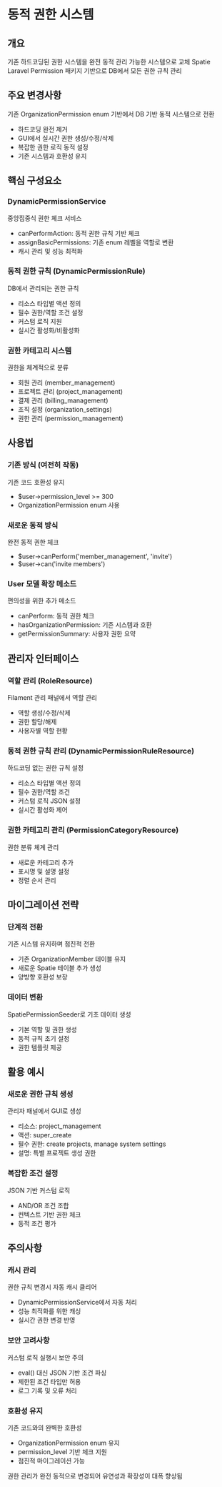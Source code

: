 # 동적 권한 시스템

## 개요

기존 하드코딩된 권한 시스템을 완전 동적 관리 가능한 시스템으로 교체
Spatie Laravel Permission 패키지 기반으로 DB에서 모든 권한 규칙 관리

## 주요 변경사항

기존 OrganizationPermission enum 기반에서 DB 기반 동적 시스템으로 전환
- 하드코딩 완전 제거
- GUI에서 실시간 권한 생성/수정/삭제 
- 복잡한 권한 로직 동적 설정
- 기존 시스템과 호환성 유지

## 핵심 구성요소

### DynamicPermissionService
중앙집중식 권한 체크 서비스
- canPerformAction: 동적 권한 규칙 기반 체크
- assignBasicPermissions: 기존 enum 레벨을 역할로 변환
- 캐시 관리 및 성능 최적화

### 동적 권한 규칙 (DynamicPermissionRule)
DB에서 관리되는 권한 규칙
- 리소스 타입별 액션 정의
- 필수 권한/역할 조건 설정
- 커스텀 로직 지원
- 실시간 활성화/비활성화

### 권한 카테고리 시스템
권한을 체계적으로 분류
- 회원 관리 (member_management)
- 프로젝트 관리 (project_management) 
- 결제 관리 (billing_management)
- 조직 설정 (organization_settings)
- 권한 관리 (permission_management)

## 사용법

### 기존 방식 (여전히 작동)
기존 코드 호환성 유지
- $user->permission_level >= 300
- OrganizationPermission enum 사용

### 새로운 동적 방식
완전 동적 권한 체크
- $user->canPerform('member_management', 'invite')
- $user->can('invite members')

### User 모델 확장 메소드
편의성을 위한 추가 메소드
- canPerform: 동적 권한 체크
- hasOrganizationPermission: 기존 시스템과 호환
- getPermissionSummary: 사용자 권한 요약

## 관리자 인터페이스

### 역할 관리 (RoleResource)
Filament 관리 패널에서 역할 관리
- 역할 생성/수정/삭제
- 권한 할당/해제
- 사용자별 역할 현황

### 동적 권한 규칙 관리 (DynamicPermissionRuleResource)  
하드코딩 없는 권한 규칙 설정
- 리소스 타입별 액션 정의
- 필수 권한/역할 조건
- 커스텀 로직 JSON 설정
- 실시간 활성화 제어

### 권한 카테고리 관리 (PermissionCategoryResource)
권한 분류 체계 관리
- 새로운 카테고리 추가
- 표시명 및 설명 설정
- 정렬 순서 관리

## 마이그레이션 전략

### 단계적 전환
기존 시스템 유지하며 점진적 전환
- 기존 OrganizationMember 테이블 유지
- 새로운 Spatie 테이블 추가 생성
- 양방향 호환성 보장

### 데이터 변환
SpatiePermissionSeeder로 기초 데이터 생성
- 기본 역할 및 권한 생성
- 동적 규칙 초기 설정
- 권한 템플릿 제공

## 활용 예시

### 새로운 권한 규칙 생성
관리자 패널에서 GUI로 생성
- 리소스: project_management
- 액션: super_create
- 필수 권한: create projects, manage system settings
- 설명: 특별 프로젝트 생성 권한

### 복잡한 조건 설정
JSON 기반 커스텀 로직
- AND/OR 조건 조합
- 컨텍스트 기반 권한 체크
- 동적 조건 평가

## 주의사항

### 캐시 관리
권한 규칙 변경시 자동 캐시 클리어
- DynamicPermissionService에서 자동 처리
- 성능 최적화를 위한 캐싱
- 실시간 권한 변경 반영

### 보안 고려사항
커스텀 로직 실행시 보안 주의
- eval() 대신 JSON 기반 조건 파싱
- 제한된 조건 타입만 허용
- 로그 기록 및 오류 처리

### 호환성 유지
기존 코드와의 완벽한 호환성
- OrganizationPermission enum 유지
- permission_level 기반 체크 지원
- 점진적 마이그레이션 가능

권한 관리가 완전 동적으로 변경되어 유연성과 확장성이 대폭 향상됨
